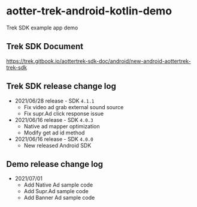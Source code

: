 # aotter-trek-android-kotlin-demo
Trek SDK example app demo

## Trek SDK Document
https://trek.gitbook.io/aottertrek-sdk-doc/android/new-android-aottertrek-trek-sdk

## Trek SDK release change log
- 2021/06/28 release - SDK `4.1.1`
    - Fix video ad grab external sound source
    - Fix supr.Ad click response issue
- 2021/06/16 release - SDK `4.0.3`
    - Native ad mapper optimization
    - Modify get ad id method
- 2021/06/16 release - SDK `4.0.0`
    - New released Android SDK

## Demo release change log
- 2021/07/01 
    - Add Native Ad sample code 
    - Add Supr.Ad sample code
    - Add Banner Ad sample code


